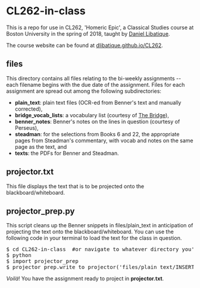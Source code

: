 # CL262-in-class

This is a repo for use in CL262, 'Homeric Epic', a Classical Studies course at Boston University in the spring of 2018, taught by [Daniel Libatique](https://twitter.com/DLibatique10).

The course website can be found at [dlibatique.github.io/CL262](https://dlibatique.github.io/CL262).

## files
This directory contains all files relating to the bi-weekly assignments -- each filename begins with the due date of the assignment. Files for each assignment are spread out among the following subdirectories:
* **plain_text**: plain text files (OCR-ed from Benner's text and manually corrected),
* **bridge_vocab_lists**: a vocabulary list (courtesy of [The Bridge](http://bridge.haverford.edu)),
* **benner_notes**: Benner's notes on the lines in question (courtesy of Perseus),
* **steadman**: for the selections from Books 6 and 22, the appropriate pages from Steadman's commentary, with vocab and notes on the same page as the text, and
* **texts**: the PDFs for Benner and Steadman.

## projector.txt
This file displays the text that is to be projected onto the blackboard/whiteboard.

## projector_prep.py
This script cleans up the Benner snippets in files/plain_text in anticipation of projecting the text onto the blackboard/whiteboard. You can use the following code in your terminal to load the text for the class in question.

<pre>
$ cd CL262-in-class  #or navigate to whatever directory you've cloned this repo into
$ python  
$ import projector_prep  
$ projector_prep.write_to_projector('files/plain_text/INSERT FILENAME HERE')
</pre>

*Voilà*! You have the assignment ready to project in **projector.txt**.